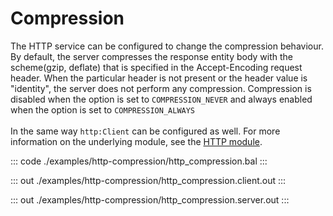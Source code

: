 # Compression

The HTTP service can be configured to change the compression behaviour. By default, the server
compresses the response entity body with the scheme(gzip, deflate) that is specified in the Accept-Encoding request header. When
the particular header is not present or the header value is "identity", the server does not perform any compression. Compression
is disabled when the option is set to `COMPRESSION_NEVER` and always enabled when the option is set to `COMPRESSION_ALWAYS`<br/><br/>
In the same way `http:Client` can be configured as well. For more information on the underlying module, 
see the [HTTP module](https://docs.central.ballerina.io/ballerina/http/latest/).

::: code ./examples/http-compression/http_compression.bal :::

::: out ./examples/http-compression/http_compression.client.out :::

::: out ./examples/http-compression/http_compression.server.out :::